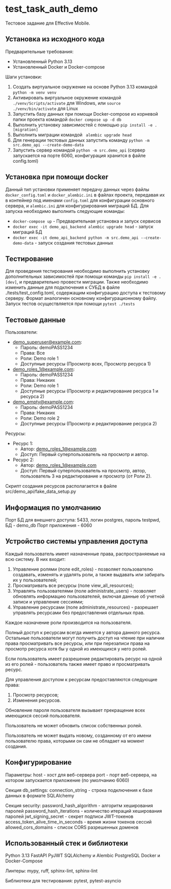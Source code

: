 # test_task_auth_demo
Тестовое задание для Effective Mobile.

## Установка из исходного кода
Предварительные требования:
- Установленный Python 3.13
- Установленный Docker и Docker-compose 

Шаги установки:
1. Создать виртуальное окружение на основе Python 3.13 командой `python -m venv venv`
2. Активировать виртуальное окружение командой `./venv/Scripts/activate` для Windows, или
`source ./venv/bin/activate` для Linux
3. Запустить базу данных при помощи Docker-compose из корневой папки проекта командой `docker compose up -d db`
4. Выполнить установку зависимостей с помощью `pip install -e .[migration]`
5. Выполнить миграции командой ` alembic upgrade head`
6. Для генерации тестовых данных запустить команду `python -m src.demo_api --create-demo-data`
7. Запустить сервер командой `python -m src.demo_api` (сервер запускается на порте 6060, 
конфигурация хранится в файле config.toml)

## Установка при помощи docker
Данный тип установки применяет передачу данных через файлы 
`docker_config.toml` и `docker_alembic.ini` в файлах проекта, передавая их в контейнер под именами
`config.toml` для конфигурации основного сервера, и `alembic.ini` для конфигурирования миграций БД.
Для запуска необходимо выполнить следующие команды:
- `docker-compose up` - Предварительная установка и запуск сервисов
- `docker exec -it demo_api_backend alembic upgrade head` - запуск миграций БД
- `docker exec -it demo_api_backend python -m src.demo_api --create-demo-data` - запуск создания тестовых данных

## Тестирование
Для проведения тестирования необходимо выполнить установку дополнительных зависимостей
при помощи команды `pip install -e .[dev]`, и предварительно провести миграции.
Также необходимо изменить данные для подключения к СУБД в файле ./tests/test_config.toml, содержащим
конфигурацию доступа к тестовому серверу. Формат аналогичен основному конфигурационному файлу.
Запуск тестов осуществляется при помощи `pytest ./tests`

## Тестовые данные
Пользователи:
- demo_superuser@example.com:
  - Пароль: demoPASS1234
  - Права: Все
  - Роли: Demo role 1
  - Доступные ресурсы (Просмотр всех, Просмотр ресурса 1)
- demo_roles_1@example.com:
  - Пароль: demoPASS1234
  - Права: Никаких
  - Роли: Demo role 1
  - Доступные ресурсы (Просмотр и редактирование ресурса 1 и ресурса 2)
- demo_empty@example.com:
  - Пароль: demoPASS1234
  - Права: Никаких
  - Роли: Demo role 2
  - Доступные ресурсы (Просмотр и редактирование ресурса 2)

Ресурсы:
- Ресурс 1:
  - Автор: demo_roles_1@example.com
  - Доступ: Первый суперпользователь на просмотр и автор.
- Ресурс 2:
  - Автор: demo_roles_1@example.com
  - Доступ: Первый суперпользователь на просмотр, автор, пользователь 3 на редактирование и просмотр (от Роли 2).

Скрипт создания ресурсов располагается в файле src/demo_api/fake_data_setup.py

## Информация по умолчанию
Порт БД для внешнего доступа: 5433, логин postgres, пароль testpwd, БД - demo_db
Порт приложения - 6060

## Устройство системы управления доступа
Каждый пользователь имеет назначенные права,
распространяемые на всю систему. В них входит:
1. Управление ролями (поле edit_roles) - позволяет пользователю создавать,
изменять и удалять роли, а также выдавать или забирать их у пользователей;
2. Просматривать все ресурсы (поле view_all_resources);
3. Управлять пользователями (поле administrate_users) - позволяет обновлять информацию пользователей,
включая данные об учетной записи и управление сессиями;
4. Управление ресурсами (поле administrate_resources) - разрешает управлять ресурсами без предоставления отдельных прав.

Каждое назначение роли производится на пользователя.

Полный доступ к ресурсам всегда имеется у автора данного ресурса.
Остальные пользователи могут получить доступ на чтение при наличии
права просматривать все ресурсы, или при перезаписи права на просмотр ресурса
хотя бы у одной из имеющихся у него ролей.

Если пользователь имеет разрешение редактировать ресурс на одной из его ролей - 
пользователь также имеет право и просматривать ресурс.

Для управления доступом к ресурсам предоставляются следующие права:
1. Просмотр ресурсов;
2. Изменения ресурсов.

Обновление пароля пользователя вызывает прекращение всех имеющихся сессий пользователя.

Пользователь не может обновить список собственных ролей.

Пользователь не может выдать новому, созданному от его имени пользователю права,
которыми он сам не обладает на момент создания.

## Конфигурирование
Параметры:
host - хост для веб-сервера
port - порт веб-сервера, на котором запускается приложение (по умолчанию 6060)

Секция db_settings:
connection_string - строка подключения к базе данных в формате SQLAlchemy

Секция security:
password_hash_algorithm - алгоритм хеширования паролей
password_hash_iterations - количество итераций хеширования паролей
jwt_signing_secret - секрет подписи JWT-токенов
access_token_alive_time_in_seconds - время жизни токенов сессий
allowed_cors_domains - список CORS разрешенных доменов

## Использованный стек и библиотеки
Python 3.13
FastAPI
PyJWT
SQLAlchemy и Alembic
PostgreSQL
Docker и Docker-Compose

Линтеры:
mypy, ruff, sphinx-lint, sphinx-lint

Библиотеки для тестирования:
pytest, pytest-asyncio